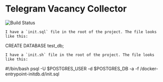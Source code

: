 # Telegram Vacancy Collector

![Build Status](https://github.com/Alexander-Tarletsky/vacancy-collector/workflows/CI/badge.svg?branch=master)


```
I have a `init.sql` file in the root of the project. The file looks like this:
```
CREATE DATABASE test_db;
```
I have a `init.sh` file in the root of the project. The file looks like this:
```
#!/bin/bash
psql -U $POSTGRES_USER -d $POSTGRES_DB -a -f /docker-entrypoint-initdb.d/init.sql